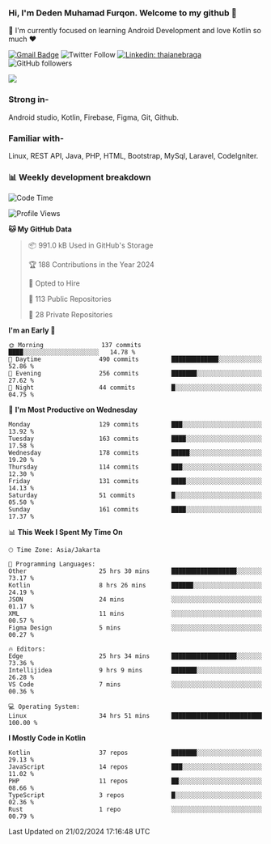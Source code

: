 ### Hi, I'm Deden Muhamad Furqon. Welcome to my github 👋

<!--
**furqoncreative/furqoncreative** is a ✨ _special_ ✨ repository because its `README.md` (this file) appears on your GitHub profile.

Here are some ideas to get you started:

- 🔭 I’m currently working on ...
- 👯 I’m looking to collaborate on ...
- 🤔 I’m looking for help with ...
- 💬 Ask me about ...
- 📫 How to reach me: ...
- 😄 Pronouns: ...
- ⚡ Fun fact: ...
-->

  🌱 I'm currently focused on learning Android Development and love Kotlin so much ❤ 

[![Gmail Badge](https://img.shields.io/badge/-furqoncreative24@gmail.com-c14438?style=flat-square&logo=Gmail&logoColor=white&link=mailto:furqoncreative24@gmail.com)](mailto:furqoncreative24@gmail.com)
![Twitter Follow](https://img.shields.io/twitter/follow/furqoncreative?label=Follow)
[![Linkedin: thaianebraga](https://img.shields.io/badge/-Deden_Muhamad_Furqon-blue?style=flat-square&logo=Linkedin&logoColor=white&link=https://www.linkedin.com/in/anmol-p-singh/)](https://www.linkedin.com/in/furqoncreative/)
![GitHub followers](https://img.shields.io/github/followers/furqoncreative?label=Follow&style=social)

<img src="https://github-readme-stats.sera5-dev.vercel.app/api?username=furqoncreative&hide=stars&show_icons=true&count_private=true&include_all_commits=true&title_color=#008080&icon_color=#008080&hide_border=true" width="">

### Strong in-

Android studio, Kotlin, Firebase, Figma, Git, Github.

### Familiar with-
Linux, REST API, Java, PHP, HTML, Bootstrap, MySql, Laravel, CodeIgniter.

### 📊 Weekly development breakdown

<!--START_SECTION:waka-->
![Code Time](http://img.shields.io/badge/Code%20Time-1%2C914%20hrs%2035%20mins-blue)

![Profile Views](http://img.shields.io/badge/Profile%20Views-2-blue)

**🐱 My GitHub Data** 

> 📦 991.0 kB Used in GitHub's Storage 
 > 
> 🏆 188 Contributions in the Year 2024
 > 
> 💼 Opted to Hire
 > 
> 📜 113 Public Repositories 
 > 
> 🔑 28 Private Repositories 
 > 
**I'm an Early 🐤** 

```text
🌞 Morning                137 commits         ████░░░░░░░░░░░░░░░░░░░░░   14.78 % 
🌆 Daytime                490 commits         █████████████░░░░░░░░░░░░   52.86 % 
🌃 Evening                256 commits         ███████░░░░░░░░░░░░░░░░░░   27.62 % 
🌙 Night                  44 commits          █░░░░░░░░░░░░░░░░░░░░░░░░   04.75 % 
```
📅 **I'm Most Productive on Wednesday** 

```text
Monday                   129 commits         ███░░░░░░░░░░░░░░░░░░░░░░   13.92 % 
Tuesday                  163 commits         ████░░░░░░░░░░░░░░░░░░░░░   17.58 % 
Wednesday                178 commits         █████░░░░░░░░░░░░░░░░░░░░   19.20 % 
Thursday                 114 commits         ███░░░░░░░░░░░░░░░░░░░░░░   12.30 % 
Friday                   131 commits         ████░░░░░░░░░░░░░░░░░░░░░   14.13 % 
Saturday                 51 commits          █░░░░░░░░░░░░░░░░░░░░░░░░   05.50 % 
Sunday                   161 commits         ████░░░░░░░░░░░░░░░░░░░░░   17.37 % 
```


📊 **This Week I Spent My Time On** 

```text
🕑︎ Time Zone: Asia/Jakarta

💬 Programming Languages: 
Other                    25 hrs 30 mins      ██████████████████░░░░░░░   73.17 % 
Kotlin                   8 hrs 26 mins       ██████░░░░░░░░░░░░░░░░░░░   24.19 % 
JSON                     24 mins             ░░░░░░░░░░░░░░░░░░░░░░░░░   01.17 % 
XML                      11 mins             ░░░░░░░░░░░░░░░░░░░░░░░░░   00.57 % 
Figma Design             5 mins              ░░░░░░░░░░░░░░░░░░░░░░░░░   00.27 % 

🔥 Editors: 
Edge                     25 hrs 34 mins      ██████████████████░░░░░░░   73.36 % 
Intellijidea             9 hrs 9 mins        ███████░░░░░░░░░░░░░░░░░░   26.28 % 
VS Code                  7 mins              ░░░░░░░░░░░░░░░░░░░░░░░░░   00.36 % 

💻 Operating System: 
Linux                    34 hrs 51 mins      █████████████████████████   100.00 % 
```

**I Mostly Code in Kotlin** 

```text
Kotlin                   37 repos            ███████░░░░░░░░░░░░░░░░░░   29.13 % 
JavaScript               14 repos            ███░░░░░░░░░░░░░░░░░░░░░░   11.02 % 
PHP                      11 repos            ██░░░░░░░░░░░░░░░░░░░░░░░   08.66 % 
TypeScript               3 repos             █░░░░░░░░░░░░░░░░░░░░░░░░   02.36 % 
Rust                     1 repo              ░░░░░░░░░░░░░░░░░░░░░░░░░   00.79 % 
```




 Last Updated on 21/02/2024 17:16:48 UTC
<!--END_SECTION:waka-->
